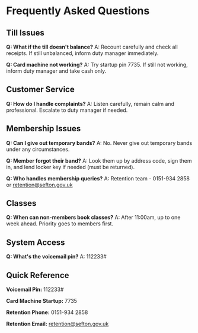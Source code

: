 # Frequently Asked Questions

## Till Issues

**Q: What if the till doesn't balance?**
A: Recount carefully and check all receipts. If still unbalanced, inform duty manager immediately.

**Q: Card machine not working?**
A: Try startup pin 7735. If still not working, inform duty manager and take cash only.

## Customer Service

**Q: How do I handle complaints?**
A: Listen carefully, remain calm and professional. Escalate to duty manager if needed.

## Membership Issues

**Q: Can I give out temporary bands?**
A: No. Never give out temporary bands under any circumstances.

**Q: Member forgot their band?**
A: Look them up by address code, sign them in, and lend locker key if needed (must be returned).

**Q: Who handles membership queries?**
A: Retention team - 0151-934 2858 or retention@sefton.gov.uk

## Classes

**Q: When can non-members book classes?**
A: After 11:00am, up to one week ahead. Priority goes to members first.

## System Access

**Q: What's the voicemail pin?**
A: 112233#

## Quick Reference

**Voicemail Pin:** 112233#

**Card Machine Startup:** 7735

**Retention Phone:** 0151-934 2858

**Retention Email:** retention@sefton.gov.uk
